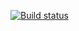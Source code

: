 [![Build status](https://ci.appveyor.com/api/projects/status/ee5r66r40bud1xyy?svg=true)](https://ci.appveyor.com/project/PollyRed/forms-homework)